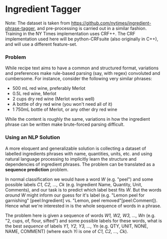 # Ingredient Tagger #

Note: The dataset is taken from https://github.com/nytimes/ingredient-phrase-tagger, and pre-processing is carried out in a similar fashion. Training in the NY Times implementation uses CRF++. The CRF implementation used here will be python-CRFsuite (also originally in C++), and will use a different feature-set.

### Problem ###

While recipe text aims to have a common and structured format, variations and preferences make rule-based parsing (say, with regex) convoluted and cumbersome. For instance, consider the following very similar phrases:

* 500 mL red wine, preferably Merlot
* 0.5L red wine, Merlot
* 2 cups dry red wine (Merlot works well)
* A bottle of dry red wine (you won't need all of it)
* 1 750mL bottle of Merlot, or any other dry red wine

While the content is roughly the same, variations in how the ingredient phrase can be written make brute-forced parsing difficult.

### Using an NLP Solution ###

A more eloquent and generalizable solution is collecting a dataset of labelled ingredients phrases with name, quantities, units, etc. and using natural language processing to implicitly learn the structure and dependencies of ingredient phrases. The problem can be translated as a **sequence prediction** problem.

In normal classification we would have a word *W* (e.g. "peel") and some possible labels *C1, C2, ..., Ck* (e.g. Ingredient Name, Quantity, Unit, Comments), and our task is to predict which label best fits *W*. But the words *around* *W* might inform our guess for it's label (e.g. "Lemon peel for garnishing" [peel:Ingredient] vs. "Lemon, peel removed"[peel:Comment]). Hence what we're interested in is the whole sequence of words in a phrase.

The problem here is given a sequence of words *W1, W2, W3, ..., Wn* (e.g. "2, cups, of, flour, sifted") and some possible labels for these words, what is the best *sequence* of labels *Y1, Y2, Y3, ..., Yn* (e.g. QTY, UNIT, NONE, NAME, COMMENT) (where each *Yi* is one of *C1, C2, ..., Ck*).
